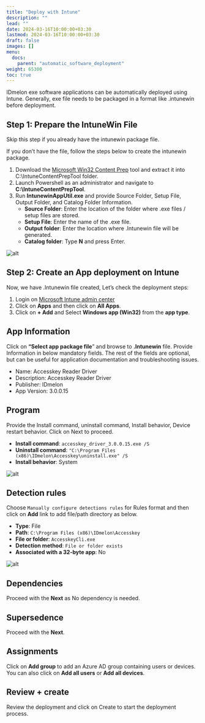 ```yaml
---
title: "Deploy with Intune"
description: ""
lead: ""
date: 2024-03-16T10:00:00+03:30
lastmod: 2024-03-16T10:00:00+03:30
draft: false
images: []
menu:
  docs:
    parent: "automatic_software_deployment"
weight: 65300
toc: true
---
```


IDmelon exe software applications can be automatically deployed using Intune. Generally, exe file needs to be packaged in a format like .intunewin before deployment.  

## Step 1: Prepare the IntuneWin File  

Skip this step if you already have the intunewin package file.  

If you don’t have the file, follow the steps below to create the intunewin package.  

1. Download the [Microsoft Win32 Content Prep](https://github.com/microsoft/Microsoft-Win32-Content-Prep-Tool/archive/refs/heads/master.zip) tool and extract it into C:\IntuneContentPrepTool folder.  
2. Launch Powershell as an administrator and navigate to **C:\IntuneContentPrepTool**.  
3. Run **IntunewinAppUtil.exe** and provide Source Folder, Setup File, Output Folder, and Catalog Folder Information.  
    - **Source Folder**: Enter the location of the folder where .exe files / setup files are stored.  
    - **Setup File**: Enter the name of the .exe file.  
    - **Output folder**: Enter the location where .Intunewin file will be generated.  
    - **Catalog folder**: Type **N** and press Enter.  

![alt](/images/vendor/deploy_with_intune/01.jpg)
  
## Step 2: Create an App deployment on Intune  

Now, we have .Intunewin file created, Let’s check the deployment steps:  

1. Login on [Microsoft Intune admin center](https://intune.microsoft.com/)  
2. Click on **Apps** and then click on **All Apps**.  
3. Click on **+ Add** and Select **Windows app (Win32)** from the **app type**.  

## App Information  

Click on **“Select app package file**” and browse to **.Intunewin** file. Provide Information in below mandatory fields. The rest of the fields are optional, but can be useful for application documentation and troubleshooting issues.  

- Name: Accesskey Reader Driver
- Description: Accesskey Reader Driver
- Publisher: IDmelon
- App Version: 3.0.0.15

## Program  

Provide the Install command, uninstall command, Install behavior, Device restart behavior. Click on Next to proceed.  

- **Install command**: `accesskey_driver_3.0.0.15.exe /S`
- **Uninstall command**: `"C:\Program Files (x86)\IDmelon\Accesskey\uninstall.exe" /S`
- **Install behavior**: System

![alt](/images/vendor/deploy_with_intune/02.jpg)

## Detection rules  

Choose `Manually configure detections rules` for Rules format and then click on **Add** link to add file/path directory as below.  

- **Type**: File  
- **Path**: `C:\Program Files (x86)\IDmelon\Accesskey`  
- **File or folder**: `AccesskeyCli.exe`  
- **Detection method**: `File or folder exists`  
- **Associated with a 32-byte app**: No  

![alt](/images/vendor/deploy_with_intune/03.jpg)

## Dependencies  

Proceed with the **Next** as No dependency is needed.  

## Supersedence  

Proceed with the **Next**.

## Assignments  

Click on **Add group** to add an Azure AD group containing users or devices. You can also click on **Add all users** or **Add all devices**.  

## Review + create  

Review the deployment and click on Create to start the deployment process.  

